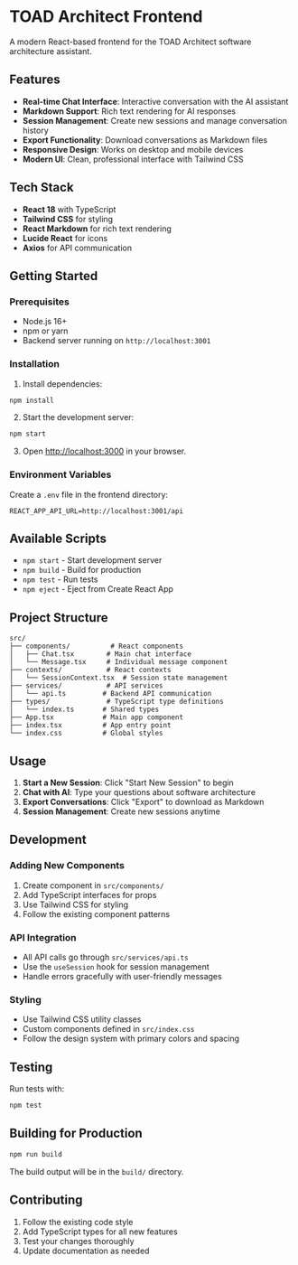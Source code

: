 # TOAD Architect Frontend

A modern React-based frontend for the TOAD Architect software architecture assistant.

## Features

- **Real-time Chat Interface**: Interactive conversation with the AI assistant
- **Markdown Support**: Rich text rendering for AI responses
- **Session Management**: Create new sessions and manage conversation history
- **Export Functionality**: Download conversations as Markdown files
- **Responsive Design**: Works on desktop and mobile devices
- **Modern UI**: Clean, professional interface with Tailwind CSS

## Tech Stack

- **React 18** with TypeScript
- **Tailwind CSS** for styling
- **React Markdown** for rich text rendering
- **Lucide React** for icons
- **Axios** for API communication

## Getting Started

### Prerequisites

- Node.js 16+ 
- npm or yarn
- Backend server running on `http://localhost:3001`

### Installation

1. Install dependencies:
```bash
npm install
```

2. Start the development server:
```bash
npm start
```

3. Open [http://localhost:3000](http://localhost:3000) in your browser.

### Environment Variables

Create a `.env` file in the frontend directory:

```env
REACT_APP_API_URL=http://localhost:3001/api
```

## Available Scripts

- `npm start` - Start development server
- `npm build` - Build for production
- `npm test` - Run tests
- `npm eject` - Eject from Create React App

## Project Structure

```
src/
├── components/          # React components
│   ├── Chat.tsx        # Main chat interface
│   └── Message.tsx     # Individual message component
├── contexts/           # React contexts
│   └── SessionContext.tsx  # Session state management
├── services/           # API services
│   └── api.ts         # Backend API communication
├── types/              # TypeScript type definitions
│   └── index.ts       # Shared types
├── App.tsx            # Main app component
├── index.tsx          # App entry point
└── index.css          # Global styles
```

## Usage

1. **Start a New Session**: Click "Start New Session" to begin
2. **Chat with AI**: Type your questions about software architecture
3. **Export Conversations**: Click "Export" to download as Markdown
4. **Session Management**: Create new sessions anytime

## Development

### Adding New Components

1. Create component in `src/components/`
2. Add TypeScript interfaces for props
3. Use Tailwind CSS for styling
4. Follow the existing component patterns

### API Integration

- All API calls go through `src/services/api.ts`
- Use the `useSession` hook for session management
- Handle errors gracefully with user-friendly messages

### Styling

- Use Tailwind CSS utility classes
- Custom components defined in `src/index.css`
- Follow the design system with primary colors and spacing

## Testing

Run tests with:
```bash
npm test
```

## Building for Production

```bash
npm run build
```

The build output will be in the `build/` directory.

## Contributing

1. Follow the existing code style
2. Add TypeScript types for all new features
3. Test your changes thoroughly
4. Update documentation as needed 